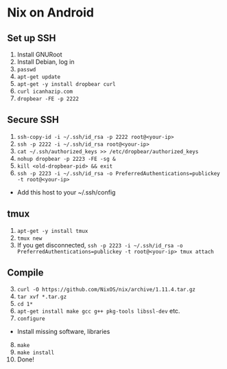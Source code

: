 # Nix on Android

## Set up SSH
 1. Install GNURoot
 2. Install Debian, log in
 3. `passwd`
 4. `apt-get update`
 5. `apt-get -y install dropbear curl`
 6. `curl icanhazip.com`
 7. `dropbear -FE -p 2222`

## Secure SSH
 1. `ssh-copy-id -i ~/.ssh/id_rsa -p 2222 root@<your-ip>`
 2. `ssh -p 2222 -i ~/.ssh/id_rsa root@<your-ip> `
 3. `cat ~/.ssh/authorized_keys >> /etc/dropbear/authorized_keys`
 4. `nohup dropbear -p 2223 -FE -sg &`
 5. `kill <old-dropbear-pid> && exit`
 6. `ssh -p 2223 -i ~/.ssh/id_rsa -o PreferredAuthentications=publickey -t root@<your-ip>`
   - Add this host to your ~/.ssh/config

## tmux
 1. `apt-get -y install tmux`
 2. `tmux new`
 3. If you get disconnected, `ssh -p 2223 -i ~/.ssh/id_rsa -o PreferredAuthentications=publickey -t root@<your-ip> tmux attach`

## Compile
 3. `curl -O https://github.com/NixOS/nix/archive/1.11.4.tar.gz`
 4. `tar xvf *.tar.gz`
 5. `cd 1*`
 6. `apt-get install make gcc g++ pkg-tools libssl-dev` etc.
 7. `configure`
   - Install missing software, libraries
 8. `make`
 9. `make install`
 10. Done!
